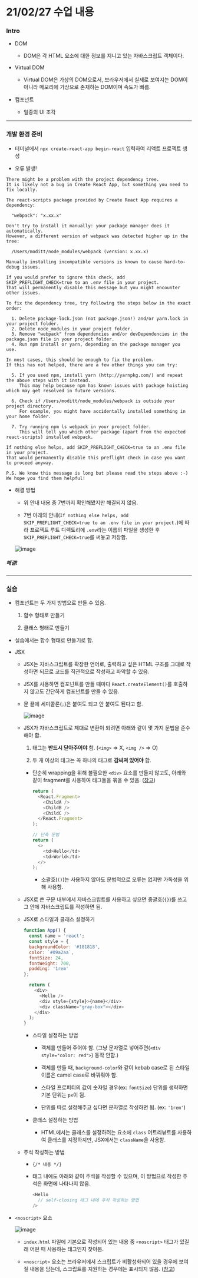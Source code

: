 # 21/02/27 수업 내용
### Intro

- DOM

  - DOM은 각 HTML 요소에 대한 정보를 지니고 있는 자바스크립트 객체이다.

- Virtual DOM

  - Virtual DOM은 가상의 DOM으로서, 브라우저에서 실제로 보여지는 DOM이 아니라 메모리에 가상으로 존재하는 DOM이며 속도가 빠름.

- 컴포넌트

  - 일종의 UI 조각

___
### 개발 환경 준비

- 터미널에서 `npx create-react-app begin-react` 입력하여 리액트 프로젝트 생성

- 오류 발생!
```
There might be a problem with the project dependency tree.
It is likely not a bug in Create React App, but something you need to fix locally.
 
The react-scripts package provided by Create React App requires a dependency:
 
  "webpack": "x.xx.x"
 
Don't try to install it manually: your package manager does it automatically.
However, a different version of webpack was detected higher up in the tree:
 
  /Users/moditt/node_modules/webpack (version: x.xx.x) 
 
Manually installing incompatible versions is known to cause hard-to-debug issues.
 
If you would prefer to ignore this check, add SKIP_PREFLIGHT_CHECK=true to an .env file in your project.
That will permanently disable this message but you might encounter other issues.
 
To fix the dependency tree, try following the steps below in the exact order:
 
  1. Delete package-lock.json (not package.json!) and/or yarn.lock in your project folder.
  2. Delete node_modules in your project folder.
  3. Remove "webpack" from dependencies and/or devDependencies in the package.json file in your project folder.
  4. Run npm install or yarn, depending on the package manager you use.
 
In most cases, this should be enough to fix the problem.
If this has not helped, there are a few other things you can try:
 
  5. If you used npm, install yarn (http://yarnpkg.com/) and repeat the above steps with it instead.
     This may help because npm has known issues with package hoisting which may get resolved in future versions.
 
  6. Check if /Users/moditt/node_modules/webpack is outside your project directory.
     For example, you might have accidentally installed something in your home folder.
 
  7. Try running npm ls webpack in your project folder.
     This will tell you which other package (apart from the expected react-scripts) installed webpack.
 
If nothing else helps, add SKIP_PREFLIGHT_CHECK=true to an .env file in your project.
That would permanently disable this preflight check in case you want to proceed anyway.
 
P.S. We know this message is long but please read the steps above :-) We hope you find them helpful!
```

  - 해결 방법

    - 위 안내 내용 중 7번까지 확인해봤지만 해결되지 않음.

    - 7번 아래의 안내(`If nothing else helps, add SKIP_PREFLIGHT_CHECK=true to an .env file in your project.`)에 따라 프로젝트 루트 디렉토리에 `.env`라는 이름의 파일을 생성한 후 `SKIP_PREFLIGHT_CHECK=true`를 써놓고 저장함.

    ![image](https://user-images.githubusercontent.com/54733637/109408659-d47b3400-79ce-11eb-9848-d3332c0f58b2.png)
##### 해결!

___
### 실습

- 컴포넌트는 두 가지 방법으로 만들 수 있음.

  1. 함수 형태로 만들기

  2. 클래스 형태로 만들기

- 실습에서는 함수 형태로 만들기로 함.

- JSX

  - JSX는 자바스크립트를 확장한 언어로, 출력하고 싶은 HTML 구조를 그대로 작성하면 되므로 코드를 직관적으로 작성하고 파악할 수 있음.

  - JSX를 사용하면 컴포넌트를 만들 때마다 `React.createElement()`를 호출하지 않고도 간단하게 컴포넌트를 만들 수 있음.

  - 문 끝에 세미콜론(`;`)은 붙여도 되고 안 붙여도 된다고 함.

    ![image](https://user-images.githubusercontent.com/54733637/109408897-2fae2600-79d1-11eb-8747-408c7b90348e.png)
    
  - JSX가 자바스크립트로 제대로 변환이 되려면 아래와 같이 몇 가지 문법을 준수해야 함.

    1) 태그는 <b>반드시 닫아주어야</b> 함. (`<img>` => X, `<img />` => O) 

    2) 두 개 이상의 태그는 꼭 하나의 태그로 <b>감싸져 있어야</b> 함.

      - 단순히 wrapping을 위해 불필요한 `<div>` 요소를 만들지 않고도, 아래와 같이 fragment를 사용하여 태그들을 묶을 수 있음. ([참고](https://ko.reactjs.org/docs/fragments.html#short-syntax))

        ```js
        return (
          <React.Fragment>
            <ChildA />
            <ChildB />
            <ChildC />
          </React.Fragment>
        );
        
        // 단축 문법
        return (
          <>
            <td>Hello</td>
            <td>World</td>
          </>
        );
        ```
        
        - 소괄호(`()`)는 사용하지 않아도 문법적으로 오류는 없지만 가독성을 위해 사용함.

  - JSX로 쓴 구문 내부에서 자바스크립트를 사용하고 싶으면 중괄호(`{}`)를 쓰고 그 안에 자바스크립트를 작성하면 됨.

  - JSX로 스타일과 클래스 설정하기

    ```js
    function App() {
      const name = 'react';
      const style = {
      backgroundColor: '#181818',
      color: `#09a2aa`,
      fontSize: 24,
      fontWeight: 700,
      padding: '1rem'
    };

      return (
        <div>
          <Hello />
          <div style={style}>{name}</div>
          <div className="gray-box"></div>
        </div>
      );
    }
    ```

    - 스타일 설정하는 방법

      - 객체를 만들어 주어야 함. (그냥 문자열로 넣어주면(`<div style="color: red">`) 동작 안함.)

      - 객체를 만들 때, `background-color`와 같이 kebab case로 된 스타일 이름은 camel case로 바꿔줘야 함.

      - 스타일 프로퍼티의 값이 숫자일 경우(ex: `fontSize`) 단위를 생략하면 기본 단위는 `px`이 됨.

      - 단위를 따로 설정해주고 싶다면 문자열로 작성하면 됨. (ex: `'1rem'`)

    - 클래스 설정하는 방법

      - HTML에서는 클래스를 설정하려는 요소에 `class` 어트리뷰트를 사용하여 클래스를 지정하지만, JSX에서는 `className`을 사용함.

  - 주석 작성하는 방법

    - `{/* 내용 */}`

    - 태그 내에도 아래와 같이 주석을 작성할 수 있으며, 이 방법으로 작성한 주석은 화면에 나타나지 않음.

      ```js
      <Hello
        // self-closing 태그 내에 주석 작성하는 방법
      />
      ```
    
- `<noscript>` 요소

  ![image](https://user-images.githubusercontent.com/54733637/109408996-3721ff00-79d2-11eb-899f-c39c011f1672.png)
  
  - `index.html` 파일에 기본으로 작성되어 있는 내용 중 `<noscript>` 태그가 있길래 어떤 때 사용하는 태그인지 찾아봄.

  - `<noscript>` 요소는 브라우저에서 스크립트가 비활성화되어 있을 경우에 보여질 내용을 담는데, 스크립트를 지원하는 경우에는 표시되지 않음. ([참고](https://webdir.tistory.com/322))



